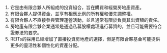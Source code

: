 

1. 它是由有限合夥人所組成的投資組合，旨在購買和經營房地產資產。
2. 有限合夥人提供資金，並享有相應比例的所有權和優先調整權。
3. 有限合夥人不直接參與管理運營活動，並且通常有限於負責其出資額的責任。
4. 房地產有限合夥企業通常是通過私募股權處理進行募資的，並且可能需要符合證券法的要求。
5. REITs的採用已經增加了直接投資房地產的選擇，但是有限合夥基金可能提供更多的靈活性和個性化的資產分配。